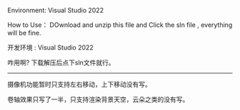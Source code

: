 Environment: Visual Studio 2022

How to Use：
  DOwnload and unzip this file and Click the sln file , everything will be fine.


开发环境 : Visual Studio 2022

咋用啊?
  下载解压后点下sln文件就行。

------------------------------------------
摄像机功能暂时只支持左右移动，上下移动没有写。

卷轴效果只写了一半，只支持渲染背景天空，云朵之类的没有写。
